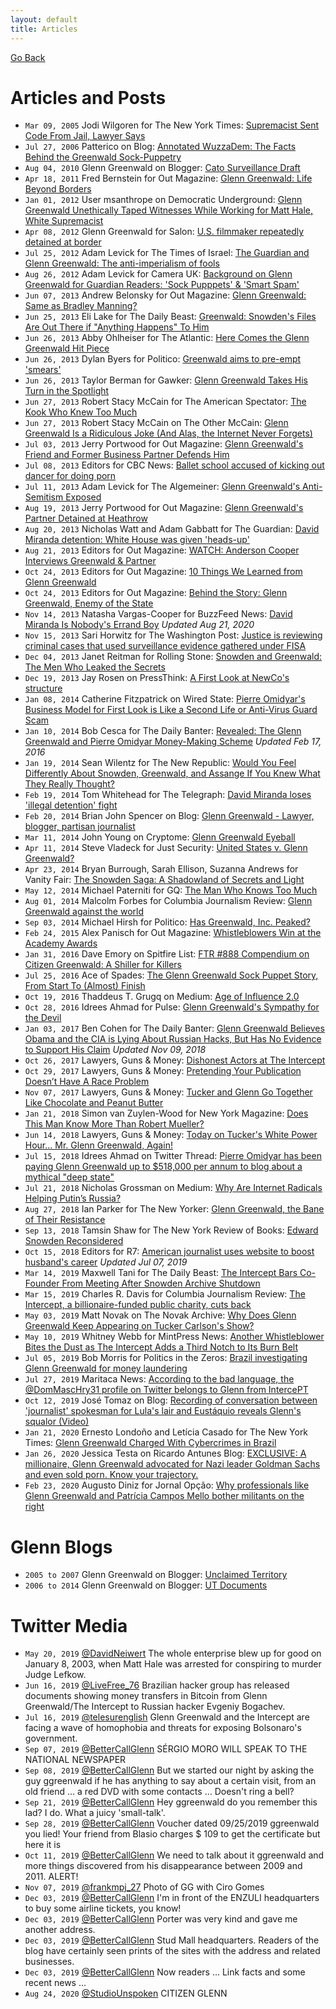 ```yaml
---
layout: default
title: Articles
---
```


[Go Back](index.md)

# Articles and Posts

- ``Mar 09, 2005`` Jodi Wilgoren for The New York Times: [Supremacist Sent Code From Jail, Lawyer Says](https://www.nytimes.com/2005/03/09/us/supremacist-sent-code-from-jail-lawyer-says.html)
- ``Jul 27, 2006`` Patterico on Blog: [Annotated WuzzaDem: The Facts Behind the Greenwald Sock-Puppetry](http://patterico.com/2006/07/27/annotated-wuzzadem-the-facts-behind-the-greenwald-sock-puppetry/)
- ``Aug 04, 2010`` Glenn Greenwald on Blogger: [Cato Surveillance Draft](http://surveillancedraft.blogspot.com/)
- ``Apr 18, 2011`` Fred Bernstein for Out Magazine: [Glenn Greenwald: Life Beyond Borders](https://www.out.com/news-commentary/2011/04/18/glenn-greenwald-life-beyond-borders)
- ``Jan 01, 2012`` User msanthrope on Democratic Underground: [Glenn Greenwald Unethically Taped Witnesses While Working for Matt Hale, White Supremacist](https://upload.democraticunderground.com/1002101211)
- ``Apr 08, 2012`` Glenn Greenwald for Salon: [U.S. filmmaker repeatedly detained at border](https://www.salon.com/test2/2012/04/08/u_s_filmmaker_repeatedly_detained_at_border/)
- ``Jul 25, 2012`` Adam Levick for The Times of Israel: [The Guardian and Glenn Greenwald: The anti-imperialism of fools](https://blogs.timesofisrael.com/the-guardian-and-glenn-greenwald-the-anti-imperialism-of-fools/)
- ``Aug 26, 2012`` Adam Levick for Camera UK: [Background on Glenn Greenwald for Guardian Readers: 'Sock Pupppets' & 'Smart Spam'](https://camera-uk.org/2012/08/26/background-on-glenn-greenwald-for-guardian-readers-sock-puppets-smart-spam/)
- ``Jun 07, 2013`` Andrew Belonsky for Out Magazine: [Glenn Greenwald: Same as Bradley Manning?](https://www.out.com/entertainment/popnography/2013/06/07/glenn-greenwald-whistleblower-bradley-manning)
- ``Jun 25, 2013`` Eli Lake for The Daily Beast: [Greenwald: Snowden's Files Are Out There if "Anything Happens" To Him](https://www.thedailybeast.com/greenwald-snowdens-files-are-out-there-if-anything-happens-to-him)
- ``Jun 26, 2013`` Abby Ohlheiser for The Atlantic: [Here Comes the Glenn Greenwald Hit Piece](https://www.theatlantic.com/national/archive/2013/06/here-comes-glenn-greenwald-hit-piece/313861/)
- ``Jun 26, 2013`` Dylan Byers for Politico: [Greenwald aims to pre-empt 'smears'](https://www.politico.com/blogs/media/2013/06/greenwald-aims-to-pre-empt-smears-167191)
- ``Jun 26, 2013`` Taylor Berman for Gawker: [Glenn Greenwald Takes His Turn in the Spotlight](https://gawker.com/glenn-greenwald-takes-his-turn-in-the-spotlight-593163038)
- ``Jun 27, 2013`` Robert Stacy McCain for The American Spectator: [The Kook Who Knew Too Much](https://spectator.org/55331_kook-who-knew-too-much/)
- ``Jun 27, 2013`` Robert Stacy McCain on The Other McCain: [Glenn Greenwald Is a Ridiculous Joke (And Alas, the Internet Never Forgets)](https://theothermccain.com/2013/06/27/glenn-greenwald-is-a-ridiculous-joke-and-alas-the-internet-never-forgets/)
- ``Jul 03, 2013`` Jerry Portwood for Out Magazine: [Glenn Greenwald's Friend and Former Business Partner Defends Him](https://www.out.com/entertainment/popnography/2013/07/03/glenn-greenwald-former-lover-porn-jake-jaxson-jason-buchtel)
- ``Jul 08, 2013`` Editors for CBC News: [Ballet school accused of kicking out dancer for doing porn](https://www.cbc.ca/news/canada/manitoba/ballet-school-accused-of-kicking-out-dancer-for-doing-porn-1.1329099)
- ``Jul 11, 2013`` Adam Levick for The Algemeiner: [Glenn Greenwald's Anti-Semitism Exposed](https://www.algemeiner.com/2013/07/11/glenn-greenwalds-anti-semitism-exposed/)
- ``Aug 19, 2013`` Jerry Portwood for Out Magazine: [Glenn Greenwald's Partner Detained at Heathrow](https://www.out.com/news-opinion/2013/08/19/glenn-greenwalds-partner-detained-heathrow)
- ``Aug 20, 2013`` Nicholas Watt and Adam Gabbatt for The Guardian: [David Miranda detention: White House was given 'heads-up'](https://www.theguardian.com/world/2013/aug/19/white-house-david-miranda-heads-up)
- ``Aug 21, 2013`` Editors for Out Magazine: [WATCH: Anderson Cooper Interviews Greenwald & Partner](https://www.out.com/entertainment/popnography/2013/08/21/watch-anderson-cooper-interviews-glenn-greenwald-david-miranda)
- ``Oct 24, 2013`` Editors for Out Magazine: [10 Things We Learned from Glenn Greenwald](https://www.out.com/glenn-greenwald/2013/10/24/10-things-we-learned-glenn-greenwald)
- ``Oct 24, 2013`` Editors for Out Magazine: [Behind the Story: Glenn Greenwald, Enemy of the State](https://www.out.com/news-opinion/2013/10/24/behind-story-glenn-greenwald-enemy-state)
- ``Nov 14, 2013`` Natasha Vargas-Cooper for BuzzFeed News: [David Miranda Is Nobody's Errand Boy](https://www.buzzfeed.com/natashavc/david-miranda-is-nobodys-errand-boy) _Updated Aug 21, 2020_
- ``Nov 15, 2013`` Sari Horwitz for The Washington Post: [Justice is reviewing criminal cases that used surveillance evidence gathered under FISA](https://www.washingtonpost.com/world/national-security/justice-reviewing-criminal-cases-that-used-evidence-gathered-under-fisa-act/2013/11/15/0aea6420-4e0d-11e3-9890-a1e0997fb0c0_story.html)
- ``Dec 04, 2013`` Janet Reitman for Rolling Stone: [Snowden and Greenwald: The Men Who Leaked the Secrets](https://www.rollingstone.com/culture/culture-news/snowden-and-greenwald-the-men-who-leaked-the-secrets-104970/?print=true)
- ``Dec 19, 2013`` Jay Rosen on PressThink: [A First Look at NewCo's structure](https://pressthink.org/2013/12/a-first-look-at-newcos-structure/)
- ``Jan 08, 2014`` Catherine Fitzpatrick on Wired State: [Pierre Omidyar's Business Model for First Look is Like a Second Life or Anti-Virus Guard Scam](https://3dblogger.typepad.com/wired_state/2014/01/pierre-omidyars-business-model-for-first-look-is-like-a-second-life-or-anti-virus-guard-scam.html)
- ``Jan 10, 2014`` Bob Cesca for The Daily Banter: [Revealed: The Glenn Greenwald and Pierre Omidyar Money-Making Scheme](https://thedailybanter.com/2014/01/revealed-the-glenn-greenwald-and-pierre-omidyar-money-making-scheme/) _Updated Feb 17, 2016_
- ``Jan 19, 2014`` Sean Wilentz for The New Republic: [Would You Feel Differently About Snowden, Greenwald, and Assange If You Knew What They Really Thought?](https://newrepublic.com/article/116253/edward-snowden-glenn-greenwald-julian-assange-what-they-believe)
- ``Feb 19, 2014`` Tom Whitehead for The Telegraph: [David Miranda loses 'illegal detention' fight](https://www.telegraph.co.uk/news/uknews/terrorism-in-the-uk/10648338/David-Miranda-loses-illegal-detention-fight.html)
- ``Feb 20, 2014`` Brian John Spencer on Blog: [Glenn Greenwald - Lawyer, blogger, partisan journalist](http://brianjohnspencer.blogspot.com/2014/02/glenn-greenwald-lawyer-blogger-partisan.html)
- ``Mar 11, 2014`` John Young on Cryptome: [Glenn Greenwald Eyeball](https://cryptome.org/2014-info/glenn-greenwald/glenn-greenwald.htm)
- ``Apr 11, 2014`` Steve Vladeck for Just Security: [United States v. Glenn Greenwald?](https://www.justsecurity.org/9299/united-states-v-glenn-greenwald/)
- ``Apr 23, 2014`` Bryan Burrough, Sarah Ellison, Suzanna Andrews for Vanity Fair: [The Snowden Saga: A Shadowland of Secrets and Light](https://www.vanityfair.com/news/politics/2014/05/edward-snowden-politics-interview)
- ``May 12, 2014`` Michael Paterniti for GQ: [The Man Who Knows Too Much](https://www.gq.com/story/glenn-greenwald-edward-snowden-no-place-to-hide)
- ``Aug 01, 2014`` Malcolm Forbes for Columbia Journalism Review: [Glenn Greenwald against the world](https://archives.cjr.org/critical_eye/glenn_greenwald_against_the_wo.php)
- ``Sep 03, 2014`` Michael Hirsh for Politico: [Has Greenwald, Inc. Peaked?](https://www.politico.com/magazine/story/2014/09/glenn-greenwald-inc-peaked-110576)
- ``Feb 24, 2015`` Alex Panisch for Out Magazine: [Whistleblowers Win at the Academy Awards](https://www.out.com/popnography/2015/2/24/why-whistleblowers-winning-academy-awards-matters)
- ``Jan 31, 2016`` Dave Emory on Spitfire List: [FTR #888 Compendium on Citizen Greenwald: A Shiller for Killers](http://spitfirelist.com/for-the-record/ftr-888-compendium-on-citizen-greenwald-a-shiller-for-killers/)
- ``Jul 25, 2016`` Ace of Spades: [The Glenn Greenwald Sock Puppet Story, From Start To (Almost) Finish](http://ace.mu.nu/archives/187585.php)
- ``Oct 19, 2016`` Thaddeus T. Grugq on Medium: [Age of Influence 2.0](https://medium.com/@thegrugq/agent-of-influence-2-0-e1f20bed4aec)
- ``Oct 28, 2016`` Idrees Ahmad for Pulse: [Glenn Greenwald's Sympathy for the Devil](https://pulsemedia.org/2016/10/28/sympathy-for-the-devil-exorcising-greenwald-and-assad/)
- ``Jan 03, 2017`` Ben Cohen for The Daily Banter: [Glenn Greenwald Believes Obama and the CIA is Lying About Russian Hacks, But Has No Evidence to Support His Claim](https://thedailybanter.com/2017/01/03/glenn-greenwald-obama-russian-hacks/) _Updated Nov 09, 2018_
- ``Oct 26, 2017`` Lawyers, Guns & Money: [Dishonest Actors at The Intercept](https://www.lawyersgunsmoneyblog.com/2017/10/dishonest-actors-intercept)
- ``Oct 29, 2017`` Lawyers, Guns & Money: [Pretending Your Publication Doesn’t Have A Race Problem](https://www.lawyersgunsmoneyblog.com/2017/10/intercept-the-root-fight)
- ``Nov 07, 2017`` Lawyers, Guns & Money: [Tucker and Glenn Go Together Like Chocolate and Peanut Butter](https://www.lawyersgunsmoneyblog.com/2017/11/tucker-glenn-go-together-like-chocolate-peanut-butter)
- ``Jan 21, 2018`` Simon van Zuylen-Wood for New York Magazine: [Does This Man Know More Than Robert Mueller?](https://nymag.com/intelligencer/2018/01/glenn-greenwald-russia-investigation.html)
- ``Jun 14, 2018`` Lawyers, Guns & Money: [Today on Tucker's White Power Hour… Mr. Glenn Greenwald, Again!](https://www.lawyersgunsmoneyblog.com/2018/06/today-tuckers-white-power-hour-mr-glenn-greenwald)
- ``Jul 15, 2018`` Idrees Ahmad on Twitter Thread: [Pierre Omidyar has been paying Glenn Greenwald up to $518,000 per annum to blog about a mythical "deep state"](https://threadreaderapp.com/thread/1018533571689099265.html)
- ``Jul 21, 2018`` Nicholas Grossman on Medium: [Why Are Internet Radicals Helping Putin’s Russia?](https://arcdigital.media/why-are-internet-radicals-helping-putins-russia-6ff2978b172e)
- ``Aug 27, 2018`` Ian Parker for The New Yorker: [Glenn Greenwald, the Bane of Their Resistance](https://www.newyorker.com/magazine/2018/09/03/glenn-greenwald-the-bane-of-their-resistance)
- ``Sep 13, 2018`` Tamsin Shaw for The New York Review of Books: [Edward Snowden Reconsidered](https://www.nybooks.com/daily/2018/09/13/edward-snowden-reconsidered/)
- ``Oct 15, 2018`` Editors for R7: [American journalist uses website to boost husband's career](https://noticias.r7.com/eleicoes-2018/jornalista-americano-usa-site-para-alavancar-carreira-do-marido-09072019) _Updated Jul 07, 2019_
- ``Mar 14, 2019`` Maxwell Tani for The Daily Beast: [The Intercept Bars Co-Founder From Meeting After Snowden Archive Shutdown](https://www.thedailybeast.com/laura-poitras-co-founder-of-the-intercept-barred-from-company-meeting-after-snowden-archive-shutdown)
- ``Mar 15, 2019`` Charles R. Davis for Columbia Journalism Review: [The Intercept, a billionaire-funded public charity, cuts back](https://www.cjr.org/business_of_news/layoffs-the-intercept.php)
- ``May 03, 2019`` Matt Novak on The Novak Archive: [Why Does Glenn Greenwald Keep Appearing on Tucker Carlson's Show?](https://www.novakarchive.com/foias/2019/4/20/why-does-glenn-greenwald-keep-going-on-tucker-carlsons-show)
- ``May 10, 2019`` Whitney Webb for MintPress News: [Another Whistleblower Bites the Dust as The Intercept Adds a Third Notch to Its Burn Belt](https://www.mintpressnews.com/daniel-hale-another-whistleblower-bites-the-dust-as-the-intercept-adds-a-third-notch-to-its-burn-belt/258386/)
- ``Jul 05, 2019`` Bob Morris for Politics in the Zeros: [Brazil investigating Glenn Greenwald for money laundering](https://polizeros.com/2019/07/05/brazil-investigating-glenn-greenwald-for-money-laundering/)
- ``Jul 27, 2019`` Maritaca News: [According to the bad language, the @DomMascHry31 profile on Twitter belongs to Glenn from IntercePT](https://maritaca-news.blogspot.com/2019/07/segundo-as-mas-linguas-o-perfil.html)
- ``Oct 12, 2019`` José Tomaz on Blog: [Recording of conversation between 'journalist' spokesman for Lula's lair and Eustáquio reveals Glenn's squalor (Video)](https://rota2014.blogspot.com/2019/10/gravacao-de-conversa-entre-jornalistas.html)
- ``Jan 21, 2020`` Ernesto Londoño and Letícia Casado for The New York Times: [Glenn Greenwald Charged With Cybercrimes in Brazil](https://www.nytimes.com/2020/01/21/world/americas/glenn-greenwald-brazil-cybercrimes.html)
- ``Jan 26, 2020`` Jessica Testa on Ricardo Antunes Blog: [EXCLUSIVE: A millionaire, Glenn Greenwald advocated for Nazi leader Goldman Sachs and even sold porn. Know your trajectory.](https://ricardoantunes.com.br/exclusivo-milionario-glenn-greenwald-advogou-para-lider-nazista-goldman-sachs-e-vendeu-ate-filme-porno-conheca-sua-trajetoria/)
- ``Feb 23, 2020`` Augusto Diniz for Jornal Opção: [Why professionals like Glenn Greenwald and Patrícia Campos Mello bother militants on the right](https://www.jornalopcao.com.br/colunas-e-blogs/conexao/por-que-profissionais-como-glenn-greenwald-e-patricia-campos-mello-incomodam-tanto-militantes-da-direita-237490/)

# Glenn Blogs

- ``2005 to 2007`` Glenn Greenwald on Blogger: [Unclaimed Territory](http://glenngreenwald.blogspot.com/)
- ``2006 to 2014`` Glenn Greenwald on Blogger: [UT Documents](http://utdocuments.blogspot.com/)

# Twitter Media

- ``May 20, 2019`` [@DavidNeiwert](https://twitter.com/DavidNeiwert/status/1130553596091613184) The whole enterprise blew up for good on January 8, 2003, when Matt Hale was arrested for conspiring to murder Judge Lefkow.
- ``Jun 16, 2019`` [@LiveFree_76](https://twitter.com/LiveFree_76/status/1140463115966046208) Brazilian hacker group has released documents showing money transfers in Bitcoin from Glenn Greenwald/The Intercept to Russian hacker Evgeniy Bogachev.
- ``Jul 16, 2019`` [@telesurenglish](https://twitter.com/telesurenglish/status/1151144461738446848) Glenn Greenwald and the Intercept are facing a wave of homophobia and threats for exposing Bolsonaro's government.
- ``Sep 07, 2019`` [@BetterCallGlenn](https://twitter.com/BetterCallGlenn/status/1170428093451968515) SÉRGIO MORO WILL SPEAK TO THE NATIONAL NEWSPAPER
- ``Sep 08, 2019`` [@BetterCallGlenn](https://twitter.com/BetterCallGlenn/status/1170885067654258688) But we started our night by asking the guy ggreenwald if he has anything to say about a certain visit, from an old friend ... a red DVD with some contacts ... Doesn't ring a bell?
- ``Sep 21, 2019`` [@BetterCallGlenn](https://twitter.com/BetterCallGlenn/status/1175614711095812096) Hey ggreenwald do you remember this lad? I do. What a juicy 'small-talk'.
- ``Sep 28, 2019`` [@BetterCallGlenn](https://twitter.com/BetterCallGlenn/status/1178082160579895296) Voucher dated 09/25/2019 ggreenwald you lied! Your friend from Blasio charges $ 109 to get the certificate but here it is
- ``Oct 11, 2019`` [@BetterCallGlenn](https://twitter.com/BetterCallGlenn/status/1182697773445066758) We need to talk about it ggreenwald and more things discovered from his disappearance between 2009 and 2011. ALERT!
- ``Nov 07, 2019`` [@frankmpj_27](https://twitter.com/frankmpj_27/status/1192527387340288001) Photo of GG with Ciro Gomes
- ``Dec 03, 2019`` [@BetterCallGlenn](https://twitter.com/BetterCallGlenn/status/1201899823416381440) I'm in front of the ENZULI headquarters to buy some airline tickets, you know!
- ``Dec 03, 2019`` [@BetterCallGlenn](https://twitter.com/BetterCallGlenn/status/1201900921367740416) Porter was very kind and gave me another address.
- ``Dec 03, 2019`` [@BetterCallGlenn](https://twitter.com/BetterCallGlenn/status/1201923240131739654) Stud Mall headquarters. Readers of the blog have certainly seen prints of the sites with the address and related businesses.
- ``Dec 03, 2019`` [@BetterCallGlenn](https://twitter.com/BetterCallGlenn/status/1201923855360647168) Now readers ... Link facts and some recent news ...
- ``Aug 24, 2020`` [@StudioUnspoken](https://twitter.com/StudioUnspoken/status/1297933764643811328) CITIZEN GLENN
